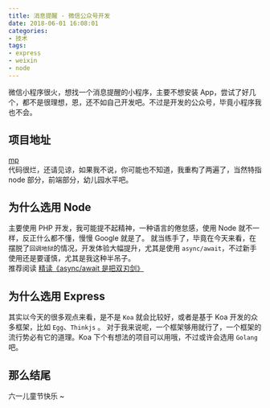 ```yaml
---
title: 消息提醒 - 微信公众号开发
date: 2018-06-01 16:08:01
categories:
- 技术
tags:
- express
- weixin
- node
---
```


微信小程序很火，想找一个消息提醒的小程序，主要不想安装 App，尝试了好几个，都不是很理想，恩，还不如自己开发吧。不过是开发的公众号，毕竟小程序我也不会。

## 项目地址 
[mp](https://github.com/dryyun/mp)  
代码很烂，还请见谅，如果我不说，你可能也不知道，我重构了两遍了，当然特指 node 部分，前端部分，幼儿园水平吧。

## 为什么选用 Node

主要使用 PHP 开发，我可能提不起精神，一种语言的倦怠感，使用 Node 就不一样，反正什么都不懂，慢慢 Google 就是了。 
就当练手了，毕竟在今天来看，在摆脱了`回调地狱`的情况，开发体验大幅提升，尤其是使用 `async/await`，不过新手使用还是要谨慎，尤其是我这种半吊子。  
推荐阅读 [精读《async/await 是把双刃剑》](https://zhuanlan.zhihu.com/p/36521539)  


## 为什么选用 Express
<!-- more --> 
其实以今天的很多观点来看，是不是 `Koa` 就会比较好，或者是基于 Koa 开发的众多框架，比如 `Egg`、`Thinkjs` 。
对于我来说呢，一个框架够用就行了，一个框架的流行势必有它的道理。Koa 下个有想法的项目可以用哦，不过或许会选用 `Golang` 吧。

## 那么结尾

六一儿童节快乐 ~ 

